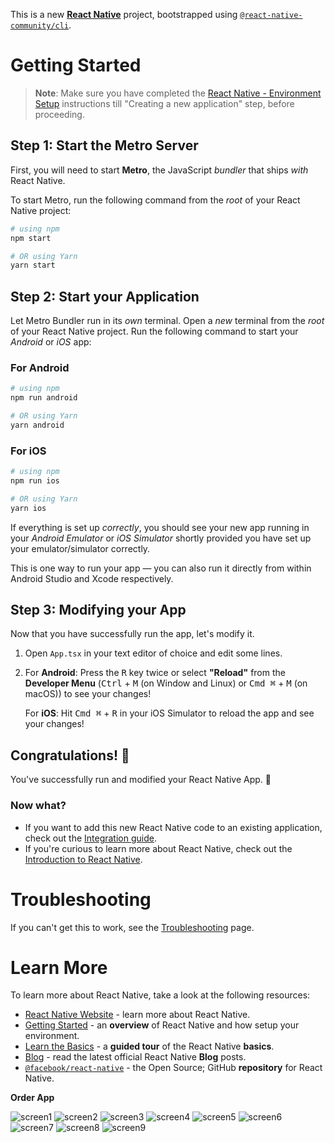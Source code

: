 This is a new [**React Native**](https://reactnative.dev) project, bootstrapped using [`@react-native-community/cli`](https://github.com/react-native-community/cli).

# Getting Started

>**Note**: Make sure you have completed the [React Native - Environment Setup](https://reactnative.dev/docs/environment-setup) instructions till "Creating a new application" step, before proceeding.

## Step 1: Start the Metro Server

First, you will need to start **Metro**, the JavaScript _bundler_ that ships _with_ React Native.

To start Metro, run the following command from the _root_ of your React Native project:

```bash
# using npm
npm start

# OR using Yarn
yarn start
```

## Step 2: Start your Application

Let Metro Bundler run in its _own_ terminal. Open a _new_ terminal from the _root_ of your React Native project. Run the following command to start your _Android_ or _iOS_ app:

### For Android

```bash
# using npm
npm run android

# OR using Yarn
yarn android
```

### For iOS

```bash
# using npm
npm run ios

# OR using Yarn
yarn ios
```

If everything is set up _correctly_, you should see your new app running in your _Android Emulator_ or _iOS Simulator_ shortly provided you have set up your emulator/simulator correctly.

This is one way to run your app — you can also run it directly from within Android Studio and Xcode respectively.

## Step 3: Modifying your App

Now that you have successfully run the app, let's modify it.

1. Open `App.tsx` in your text editor of choice and edit some lines.
2. For **Android**: Press the <kbd>R</kbd> key twice or select **"Reload"** from the **Developer Menu** (<kbd>Ctrl</kbd> + <kbd>M</kbd> (on Window and Linux) or <kbd>Cmd ⌘</kbd> + <kbd>M</kbd> (on macOS)) to see your changes!

   For **iOS**: Hit <kbd>Cmd ⌘</kbd> + <kbd>R</kbd> in your iOS Simulator to reload the app and see your changes!

## Congratulations! :tada:

You've successfully run and modified your React Native App. :partying_face:

### Now what?

- If you want to add this new React Native code to an existing application, check out the [Integration guide](https://reactnative.dev/docs/integration-with-existing-apps).
- If you're curious to learn more about React Native, check out the [Introduction to React Native](https://reactnative.dev/docs/getting-started).

# Troubleshooting

If you can't get this to work, see the [Troubleshooting](https://reactnative.dev/docs/troubleshooting) page.

# Learn More

To learn more about React Native, take a look at the following resources:

- [React Native Website](https://reactnative.dev) - learn more about React Native.
- [Getting Started](https://reactnative.dev/docs/environment-setup) - an **overview** of React Native and how setup your environment.
- [Learn the Basics](https://reactnative.dev/docs/getting-started) - a **guided tour** of the React Native **basics**.
- [Blog](https://reactnative.dev/blog) - read the latest official React Native **Blog** posts.
- [`@facebook/react-native`](https://github.com/facebook/react-native) - the Open Source; GitHub **repository** for React Native.

**Order App**

![screen1](https://github.com/user-attachments/assets/9b14887a-89e4-4a33-9a67-186072ad70dd)
![screen2](https://github.com/user-attachments/assets/67565226-7475-423d-9fd8-4a7f6c413035)
![screen3](https://github.com/user-attachments/assets/97d0041b-8a84-4107-ba63-ca4bf3663cc7)
![screen4](https://github.com/user-attachments/assets/62e9eec2-b3a4-4bd1-bc7b-d95c8485e320)
![screen5](https://github.com/user-attachments/assets/f77fe9e3-a272-41ad-8266-29e3b0fcdfb7)
![screen6](https://github.com/user-attachments/assets/d16c304e-1eb4-4a65-9b9b-c826dccb51f0)
![screen7](https://github.com/user-attachments/assets/ff700a31-1a59-4785-ae40-dcc746ac05c3)
![screen8](https://github.com/user-attachments/assets/b7c0465a-127b-442b-96a5-f24bb604dc65)
![screen9](https://github.com/user-attachments/assets/b8edc39d-29da-4398-8f5b-999bb05e5f19)

